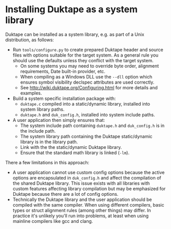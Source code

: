 # Installing Duktape as a system library

Duktape can be installed as a system library, e.g. as part of a Unix
distribution, as follows:

-   Run `tools/configure.py` to create prepared Duktape header and
    source files with options suitable for the target system. As a
    general rule you should use the defaults unless they conflict with
    the target system.
    -   On some systems you may need to override byte order, alignment
        requirements, Date built-in provider, etc.
    -   When compiling as a Windows DLL use the `--dll` option which
        ensures symbol visibility declspec attributes are used
        correctly.
    -   See <http://wiki.duktape.org/Configuring.html> for more details
        and examples.
-   Build a system specific installation package with:
    -   `duktape.c` compiled into a static/dynamic library, installed
        into system library paths.
    -   `duktape.h` and `duk_config.h`, installed into system include
        paths.
-   A user application then simply ensures that:
    -   The system include path containing `duktape.h` and
        `duk_config.h` is in the include path.
    -   The system library path containing the Duktape static/dynamic
        library is in the library path.
    -   Link with the the static/dynamic Duktape library.
    -   Ensure that the standard math library is linked (`-lm`).

There a few limitations in this approach:

-   A user application cannot use custom config options because the
    active options are encapsulated in `duk_config.h` and affect the
    compilation of the shared Duktape library. This issue exists with
    all libraries with custom features affecting library compilation but
    may be emphasized for Duktape because there are a lot of config
    options.
-   Technically the Duktape library and the user application should be
    compiled with the same compiler. When using different compilers,
    basic types or struct alignment rules (among other things) may
    differ. In practice it\'s unlikely you\'ll run into problems, at
    least when using mainline compilers like gcc and clang.
